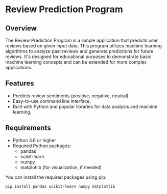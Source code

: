 # Review Prediction Program

## Overview

The Review Prediction Program is a simple application that predicts user reviews based on given input data. This program utilizes machine learning algorithms to analyze past reviews and generate predictions for future reviews. It's designed for educational purposes to demonstrate basic machine learning concepts and can be extended for more complex applications.

## Features

- Predicts review sentiments (positive, negative, neutral).
- Easy-to-use command line interface.
- Built with Python and popular libraries for data analysis and machine learning.

## Requirements

- Python 3.6 or higher
- Required Python packages:
  - pandas
  - scikit-learn
  - numpy
  - matplotlib (for visualization, if needed)

You can install the required packages using pip:

```bash
pip install pandas scikit-learn numpy matplotlib
